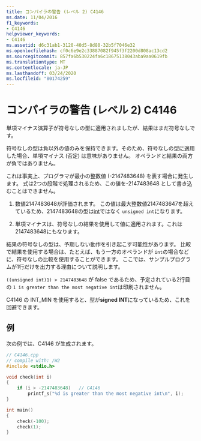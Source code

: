 ```yaml
---
title: コンパイラの警告 (レベル 2) C4146
ms.date: 11/04/2016
f1_keywords:
- C4146
helpviewer_keywords:
- C4146
ms.assetid: d6c31ab1-3120-40d5-8d80-32b5f7046e32
ms.openlocfilehash: cf0c6e9e2c33887082f945f3f2200d808ac13cd2
ms.sourcegitcommit: 857fa6b530224fa6c18675138043aba9aa0619fb
ms.translationtype: MT
ms.contentlocale: ja-JP
ms.lasthandoff: 03/24/2020
ms.locfileid: "80174259"
---
```

# <a name="compiler-warning-level-2-c4146"></a>コンパイラの警告 (レベル 2) C4146

単項マイナス演算子が符号なしの型に適用されましたが、結果はまだ符号なしです。

符号なしの型は負以外の値のみを保持できます。そのため、符号なしの型に適用した場合、単項マイナス (否定) は意味がありません。 オペランドと結果の両方が負ではありません。

これは事実上、プログラマが最小の整数値 (-2147483648) を表す場合に発生します。 式は2つの段階で処理されるため、この値を-2147483648 として書き込むことはできません。

1. 数値2147483648が評価されます。 この値は最大整数値2147483647を超えているため、2147483648の型は[int](../../c-language/integer-types.md)ではなく `unsigned int`になります。

1. 単項マイナスは、符号なしの結果を使用して値に適用されます。これは2147483648にもなります。

結果の符号なしの型は、予期しない動作を引き起こす可能性があります。 比較で結果を使用する場合は、たとえば、もう一方のオペランドが `int`の場合などに、符号なしの比較を使用することができます。 ここでは、サンプルプログラムが1行だけを出力する理由について説明します。

`((unsigned int)1) > 2147483648` が false であるため、予定されている2行目の `1 is greater than the most negative int`は印刷されません。

C4146 の INT_MIN を使用すると、型が**signed INT**になっているため、これを回避できます。

## <a name="example"></a>例

次の例では、C4146 が生成されます。

```cpp
// C4146.cpp
// compile with: /W2
#include <stdio.h>

void check(int i)
{
    if (i > -2147483648)   // C4146
        printf_s("%d is greater than the most negative int\n", i);
}

int main()
{
    check(-100);
    check(1);
}
```
